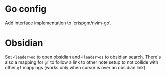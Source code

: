 # Go config

Add interface implementation to 'crispgm/nvim-go'.

# Obsidian

Set `<leader>oo` to open obsidian and `<leader>os` to obsidian search.
There's also a mapping for `gf` to follow a link to other note setup to not collide with other `gf` mappings (works only when cursor is over an obsidian link).
